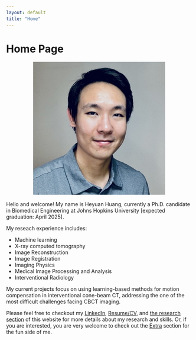 ```yaml
---
layout: default
title: "Home"
---
```




# Home Page

<p align='center'>
  <img src="pictures/me.jpeg" alt="A photo of me" title="Heyuan" style="zoom:35%;">
</p>






Hello and welcome! My name is Heyuan Huang, currently a Ph.D. candidate in Biomedical Engineering at Johns Hopkins University [expected graduation: April 2025]. 

My reseach experience includes:

* Machine learning 
* X-ray computed tomography
* Image Reconstruction
* Image Registration
* Imaging Physics
* Medical Image Processing and Analysis
* Interventional Radiology

My current projects focus on using learning-based methods for motion compensation in interventional cone-beam CT, addressing the one of the most difficult challenges facing CBCT imaging.

Please feel free to checkout my [LinkedIn](https://www.linkedin.com/in/heyuan-huang-87374b129), [Resume/CV](HeyuanHuangResume.pdf), and [the research section](research.md) of this website for more details about my research and skills. Or, if you are interested, you are very welcome to check out the [Extra](aboutMe.md) section for the fun side of me.
